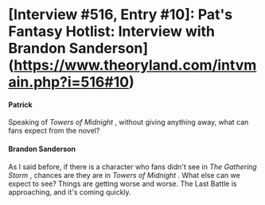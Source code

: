 # [Interview #516, Entry #10]: Pat's Fantasy Hotlist: Interview with Brandon Sanderson](https://www.theoryland.com/intvmain.php?i=516#10)

#### Patrick

Speaking of
*Towers of Midnight*
, without giving anything away, what can fans expect from the novel?

#### Brandon Sanderson

As I said before, if there is a character who fans didn't see in
*The Gathering Storm*
, chances are they are in
*Towers of Midnight*
. What else can we expect to see? Things are getting worse and worse. The Last Battle is approaching, and it's coming quickly.

